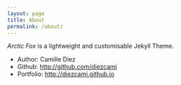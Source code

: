 ```yaml
---
layout: page
title: About
permalink: /about/
---
```

*Arctic Fox* is a lightweight and customisable Jekyll Theme.

* Author: Camille Diez
* Github: http://github.com/diezcami
* Portfolio: http://diezcami.github.io
